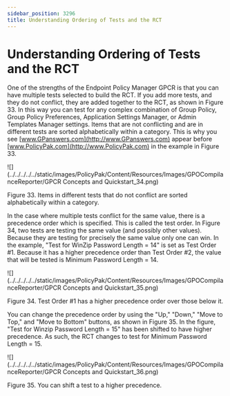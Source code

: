 ```yaml
---
sidebar_position: 3296
title: Understanding Ordering of Tests and the RCT
---
```


# Understanding Ordering of Tests and the RCT

One of the strengths of the Endpoint Policy Manager GPCR is that you can have multiple tests selected to build the RCT. If you add more tests, and they do not conflict, they are added together to the RCT, as shown in Figure 33. In this way you can test for any complex combination of Group Policy, Group Policy Preferences, Application Settings Manager, or Admin Templates Manager settings. Items that are not conflicting and are in different tests are sorted alphabetically within a category. This is why you see [www.GPanswers.com](http://www.GPanswers.com) appear before [www.PolicyPak.com](http://www.PolicyPak.com) in the example in Figure 33.

![](../../../../../static/images/PolicyPak/Content/Resources/Images/GPOCompilanceReporter/GPCR Concepts and Quickstart_34.png)

Figure 33. Items in different tests that do not conflict are sorted alphabetically within a category.

In the case where multiple tests conflict for the same value, there is a precedence order which is specified. This is called the test order. In Figure 34, two tests are testing the same value (and possibly other values). Because they are testing for precisely the same value only one can win. In the example, "Test for WinZip Password Length = 14" is set as Test Order #1. Because it has a higher precedence order than Test Order #2, the value that will be tested is Minimum Password Length = 14.

![](../../../../../static/images/PolicyPak/Content/Resources/Images/GPOCompilanceReporter/GPCR Concepts and Quickstart_35.png)

Figure 34. Test Order #1 has a higher precedence order over those below it.

You can change the precedence order by using the "Up," "Down," "Move to Top," and "Move to Bottom" buttons, as shown in Figure 35. In the figure, "Test for Winzip Password Length = 15" has been shifted to have higher precedence. As such, the RCT changes to test for Minimum Password Length = 15.

![](../../../../../static/images/PolicyPak/Content/Resources/Images/GPOCompilanceReporter/GPCR Concepts and Quickstart_36.png)

Figure 35. You can shift a test to a higher precedence.